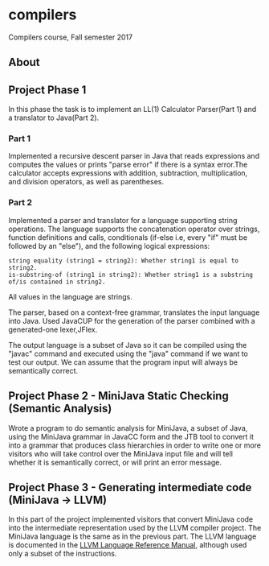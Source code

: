 # compilers
Compilers course, Fall semester 2017


## About

## Project Phase 1

In this phase the task is to implement an LL(1) Calculator Parser(Part 1) and a translator to Java(Part 2).

### Part 1

Implemented a recursive descent parser in Java that reads expressions and computes the values or prints "parse error" if there is a syntax error.The calculator accepts expressions with addition, subtraction, multiplication, and division operators, as well as parentheses.

### Part 2

Implemented a parser and translator for a language supporting string operations. The language supports the concatenation operator over strings, function definitions and calls, conditionals (if-else i.e, every "if" must be followed by an "else"), and the following logical expressions:

    string equality (string1 = string2): Whether string1 is equal to string2.
    is-substring-of (string1 in string2): Whether string1 is a substring of/is contained in string2.

All values in the language are strings.

The parser, based on a context-free grammar, translates the input language into Java. Used JavaCUP for the generation of the parser combined with a generated-one lexer,JFlex.

The output language is a subset of Java so it can be compiled using the "javac" command and executed using the "java" command if we want to test our output.
We can assume that the program input will always be semantically correct.

## Project Phase 2 - MiniJava Static Checking (Semantic Analysis)

Wrote a program to do semantic analysis for MiniJava, a subset of Java, using the MiniJava grammar in JavaCC form and the JTB tool to convert it into a grammar that produces class hierarchies in order to write one or more visitors who will take control over the MiniJava input file and will tell whether it is semantically correct, or will print an error message.

## Project Phase 3 -  Generating intermediate code (MiniJava -> LLVM)

In this part of the project implemented visitors that convert MiniJava code into the intermediate representation used by the LLVM compiler project. The MiniJava language is the same as in the previous part. The LLVM language is documented in the [LLVM Language Reference Manual](https://llvm.org/docs/LangRef.html#instruction-reference), although used only a subset of the instructions.
